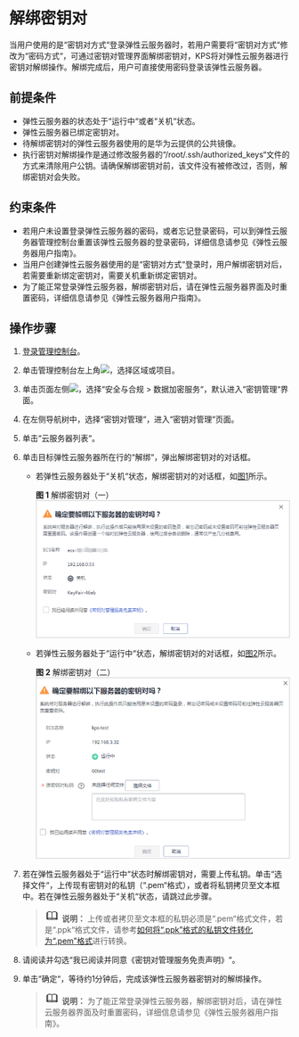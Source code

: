# 解绑密钥对<a name="dew_01_0077"></a>

当用户使用的是“密钥对方式“登录弹性云服务器时，若用户需要将“密钥对方式“修改为“密码方式“，可通过密钥对管理界面解绑密钥对，KPS将对弹性云服务器进行密钥对解绑操作。解绑完成后，用户可直接使用密码登录该弹性云服务器。

## 前提条件<a name="s631c2d6eb7e8488bae760005cdce61f1"></a>

-   弹性云服务器的状态处于“运行中“或者“关机“状态。
-   弹性云服务器已绑定密钥对。
-   待解绑密钥对的弹性云服务器使用的是华为云提供的公共镜像。
-   执行密钥对解绑操作是通过修改服务器的“/root/.ssh/authorized\_keys“文件的方式来清除用户公钥。请确保解绑密钥对前，该文件没有被修改过，否则，解绑密钥对会失败。

## 约束条件<a name="section1310615214204"></a>

-   若用户未设置登录弹性云服务器的密码，或者忘记登录密码，可以到弹性云服务器管理控制台重置该弹性云服务器的登录密码，详细信息请参见《弹性云服务器用户指南》。
-   当用户创建弹性云服务器使用的是“密钥对方式“登录时，用户解绑密钥对后，若需要重新绑定密钥对，需要关机重新绑定密钥对。
-   为了能正常登录弹性云服务器，解绑密钥对后，请在弹性云服务器界面及时重置密码，详细信息请参见《弹性云服务器用户指南》。

## 操作步骤<a name="sa12d74ca787a4f8e9dba92ef42c5696a"></a>

1.  [登录管理控制台](https://console.huaweicloud.com)。
2.  单击管理控制台左上角![](figures/icon_region-12.png)，选择区域或项目。
3.  单击页面左侧![](figures/icon-servicelist-13.png)，选择“安全与合规  \>  数据加密服务“，默认进入“密钥管理“界面。
4.  在左侧导航树中，选择“密钥对管理“，进入“密钥对管理“页面。

1.  单击“云服务器列表“。
2.  单击目标弹性云服务器所在行的“解绑“，弹出解绑密钥对的对话框。
    -   若弹性云服务器处于“关机“状态，解绑密钥对的对话框，如[图1](#fd0ef5804e8bf4257aae3f8bb0fdc5034)所示。

        **图 1**  解绑密钥对（一）<a name="fd0ef5804e8bf4257aae3f8bb0fdc5034"></a>  
        ![](figures/解绑密钥对（一）.png "解绑密钥对（一）")

    -   若弹性云服务器处于“运行中“状态，解绑密钥对的对话框，如[图2](#fa839acc6a14a47188e3625bfd874ebac)所示。

        **图 2**  解绑密钥对（二）<a name="fa839acc6a14a47188e3625bfd874ebac"></a>  
        ![](figures/解绑密钥对（二）.png "解绑密钥对（二）")

3.  若在弹性云服务器处于“运行中“状态时解绑密钥对，需要上传私钥。单击“选择文件“，上传现有密钥对的私钥（“.pem“格式），或者将私钥拷贝至文本框中。若在弹性云服务器处于“关机“状态，请跳过此步骤。

    >![](public_sys-resources/icon-note.gif) **说明：** 
    >上传或者拷贝至文本框的私钥必须是“.pem“格式文件，若是“.ppk“格式文件，请参考[如何将“.ppk”格式的私钥文件转化为“.pem”格式](https://support.huaweicloud.com/dew_faq/dew_01_0099.html)进行转换。

4.  请阅读并勾选“我已阅读并同意《密钥对管理服务免责声明》“。
5.  单击“确定“，等待约1分钟后，完成该弹性云服务器密钥对的解绑操作。

    >![](public_sys-resources/icon-note.gif) **说明：** 
    >为了能正常登录弹性云服务器，解绑密钥对后，请在弹性云服务器界面及时重置密码，详细信息请参见《弹性云服务器用户指南》。


